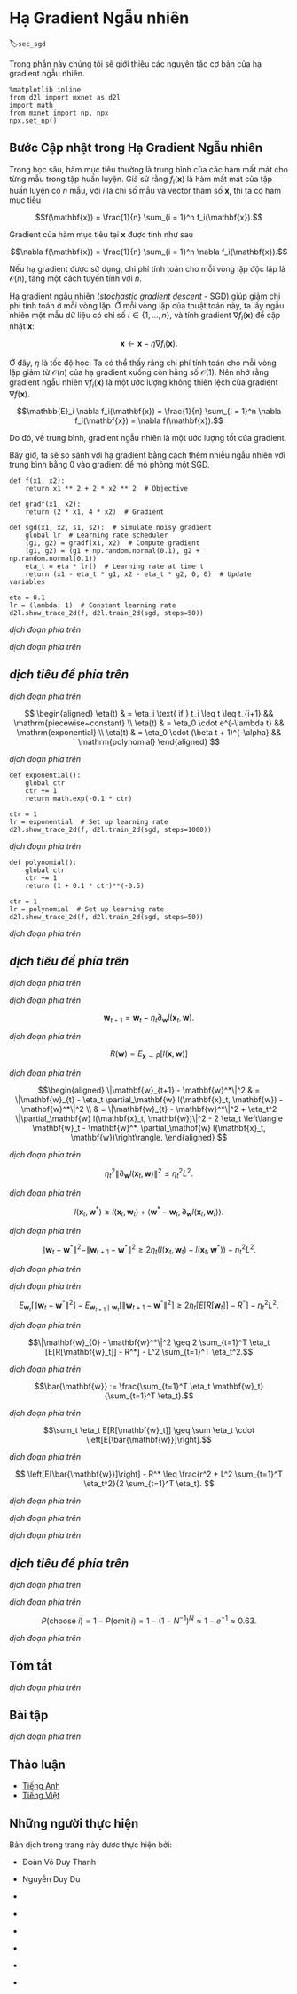 <!-- ===================== Bắt đầu dịch Phần 1 ==================== -->
<!-- ========================================= REVISE PHẦN 1 - BẮT ĐẦU =================================== -->

<!--
# Stochastic Gradient Descent
-->

# Hạ Gradient Ngẫu nhiên
:label:`sec_sgd`

<!--
In this section, we are going to introduce the basic principles of stochastic gradient descent.
-->

Trong phần này chúng tôi sẽ giới thiệu các nguyên tắc cơ bản của hạ gradient ngẫu nhiên.

```{.python .input  n=2}
%matplotlib inline
from d2l import mxnet as d2l
import math
from mxnet import np, npx
npx.set_np()
```

<!--
## Stochastic Gradient Updates
-->

## Bước Cập nhật trong Hạ Gradient Ngẫu nhiên

<!--
In deep learning, the objective function is usually the average of the loss functions for each example in the training dataset.
We assume that $f_i(\mathbf{x})$ is the loss function of the training dataset with $n$ examples, an index of $i$, and parameter vector of $\mathbf{x}$, then we have the objective function
-->

Trong học sâu, hàm mục tiêu thường là trung bình của các hàm mất mát cho từng mẫu trong tập huấn luyện.
Giả sử rằng $f_i(\mathbf{x})$ là hàm mất mát của tập huấn luyện có $n$ mẫu, với $i$ là chỉ số mẫu và vector tham số $\mathbf{x}$, thì ta có hàm mục tiêu


$$f(\mathbf{x}) = \frac{1}{n} \sum_{i = 1}^n f_i(\mathbf{x}).$$


<!--
The gradient of the objective function at $\mathbf{x}$ is computed as
-->

Gradient của hàm mục tiêu tại $\mathbf{x}$ được tính như sau


$$\nabla f(\mathbf{x}) = \frac{1}{n} \sum_{i = 1}^n \nabla f_i(\mathbf{x}).$$


<!--
If gradient descent is used, the computing cost for each independent variable iteration is $\mathcal{O}(n)$, which grows linearly with $n$.
Therefore, when the model training dataset is large, the cost of gradient descent for each iteration will be very high.
-->

Nếu hạ gradient được sử dụng, chi phí tính toán cho mỗi vòng lặp độc lập là $\mathcal{O}(n)$, tăng một cách tuyến tính với $n$.

<!--
Stochastic gradient descent (SGD) reduces computational cost at each iteration.
At each iteration of stochastic gradient descent, we uniformly sample an index $i\in\{1,\ldots, n\}$ for data instances at random, 
and compute the gradient $\nabla f_i(\mathbf{x})$ to update $\mathbf{x}$:
-->

Hạ gradient ngẫu nhiên (_stochastic gradient descent_ - SGD) giúp giảm chi phí tính toán ở mỗi vòng lặp.
Ở mỗi vòng lặp của thuật toán này, ta lấy ngẫu nhiên một mẫu dữ liệu có chỉ số $i\in\{1,\ldots, n\}$, và tính gradient $\nabla f_i(\mathbf{x})$ để cập nhật $\mathbf{x}$:


$$\mathbf{x} \leftarrow \mathbf{x} - \eta \nabla f_i(\mathbf{x}).$$


<!--
Here, $\eta$ is the learning rate.
We can see that the computing cost for each iteration drops from $\mathcal{O}(n)$ of the gradient descent to the constant $\mathcal{O}(1)$.
We should mention that the stochastic gradient $\nabla f_i(\mathbf{x})$ is the unbiased estimate of gradient $\nabla f(\mathbf{x})$.
-->

Ở đây, $\eta$ là tốc độ học.
Ta có thể thấy rằng chi phí tính toán cho mỗi vòng lặp giảm từ $\mathcal{O}(n)$ của hạ gradient xuống còn hằng số $\mathcal{O}(1)$.
Nên nhớ rằng gradient ngẫu nhiên $\nabla f_i(\mathbf{x})$ là một ước lượng không thiên lệch của gradient $\nabla f(\mathbf{x})$.


$$\mathbb{E}_i \nabla f_i(\mathbf{x}) = \frac{1}{n} \sum_{i = 1}^n \nabla f_i(\mathbf{x}) = \nabla f(\mathbf{x}).$$


<!--
This means that, on average, the stochastic gradient is a good estimate of the gradient.
-->

Do đó, về trung bình, gradient ngẫu nhiên là một ước lượng tốt của gradient.

<!--
Now, we will compare it to gradient descent by adding random noise with a mean of 0 to the gradient to simulate a SGD.
-->

Bây giờ, ta sẽ so sánh với hạ gradient bằng cách thêm nhiễu ngẫu nhiên với trung bình bằng 0 vào gradient để mô phỏng một SGD.


```{.python .input  n=3}
def f(x1, x2):
    return x1 ** 2 + 2 * x2 ** 2  # Objective

def gradf(x1, x2):
    return (2 * x1, 4 * x2)  # Gradient

def sgd(x1, x2, s1, s2):  # Simulate noisy gradient
    global lr  # Learning rate scheduler
    (g1, g2) = gradf(x1, x2)  # Compute gradient
    (g1, g2) = (g1 + np.random.normal(0.1), g2 + np.random.normal(0.1))
    eta_t = eta * lr()  # Learning rate at time t
    return (x1 - eta_t * g1, x2 - eta_t * g2, 0, 0)  # Update variables

eta = 0.1
lr = (lambda: 1)  # Constant learning rate
d2l.show_trace_2d(f, d2l.train_2d(sgd, steps=50))
```


<!-- ===================== Kết thúc dịch Phần 1 ===================== -->

<!-- ===================== Bắt đầu dịch Phần 2 ===================== -->

<!--
As we can see, the trajectory of the variables in the SGD is much more noisy than the one we observed in gradient descent in the previous section.
This is due to the stochastic nature of the gradient.
That is, even when we arrive near the minimum, we are still subject to the uncertainty injected by the instantaneous gradient via $\eta \nabla f_i(\mathbf{x})$.
Even after 50 steps the quality is still not so good.
Even worse, it will not improve after additional steps (we encourage the reader to experiment with a larger number of steps to confirm this on his own).
This leaves us with the only alternative---change the learning rate $\eta$.
However, if we pick this too small, we will not make any meaningful progress initially.
On the other hand, if we pick it too large, we will not get a good solution, as seen above.
The only way to resolve these conflicting goals is to reduce the learning rate *dynamically* as optimization progresses.
-->

*dịch đoạn phía trên*

<!--
This is also the reason for adding a learning rate function `lr` into the `sgd` step function.
In the example above any functionality for learning rate scheduling lies dormant as we set the associated `lr` function to be constant, i.e., `lr = (lambda: 1)`.
-->

*dịch đoạn phía trên*

<!--
## Dynamic Learning Rate
-->

## *dịch tiêu đề phía trên*

<!--
Replacing $\eta$ with a time-dependent learning rate $\eta(t)$ adds to the complexity of controlling convergence of an optimization algorithm.
In particular, need to figure out how rapidly $\eta$ should decay.
If it is too quick, we will stop optimizing prematurely.
If we decrease it too slowly, we waste too much time on optimization.
There are a few basic strategies that are used in adjusting $\eta$ over time (we will discuss more advanced strategies in a later chapter):
-->

*dịch đoạn phía trên*


$$
\begin{aligned}
    \eta(t) & = \eta_i \text{ if } t_i \leq t \leq t_{i+1}  && \mathrm{piecewise~constant} \\
    \eta(t) & = \eta_0 \cdot e^{-\lambda t} && \mathrm{exponential} \\
    \eta(t) & = \eta_0 \cdot (\beta t + 1)^{-\alpha} && \mathrm{polynomial}
\end{aligned}
$$
<!-- dịch piecewise~constant, exponential và polynomial -->


<!--
In the first scenario we decrease the learning rate, e.g., whenever progress in optimization has stalled.
This is a common strategy for training deep networks.
Alternatively we could decrease it much more aggressively by an exponential decay.
Unfortunately this leads to premature stopping before the algorithm has converged.
A popular choice is polynomial decay with $\alpha = 0.5$.
In the case of convex optimization there are a number of proofs which show that this rate is well behaved.
Let us see what this looks like in practice.
-->

*dịch đoạn phía trên*


```{.python .input  n=4}
def exponential():
    global ctr
    ctr += 1
    return math.exp(-0.1 * ctr)

ctr = 1
lr = exponential  # Set up learning rate
d2l.show_trace_2d(f, d2l.train_2d(sgd, steps=1000))
```


<!-- ===================== Kết thúc dịch Phần 2 ===================== -->

<!-- ===================== Bắt đầu dịch Phần 3 ===================== -->

<!--
As expected, the variance in the parameters is significantly reduced.
However, this comes at the expense of failing to converge to the optimal solution $\mathbf{x} = (0, 0)$.
Even after 1000 steps are we are still very far away from the optimal solution.
Indeed, the algorithm fails to converge at all.
On the other hand, if we use a polynomial decay where the learning rate decays with the inverse square root of the number of steps convergence is good.
-->

*dịch đoạn phía trên*


```{.python .input  n=5}
def polynomial():
    global ctr
    ctr += 1
    return (1 + 0.1 * ctr)**(-0.5)

ctr = 1
lr = polynomial  # Set up learning rate
d2l.show_trace_2d(f, d2l.train_2d(sgd, steps=50))
```


<!--
There exist many more choices for how to set the learning rate.
For instance, we could start with a small rate, then rapidly ramp up and then decrease it again, albeit more slowly.
We could even alternate between smaller and larger learning rates.
There exists a large variety of such schedules.
For now let us focus on learning rate schedules for which a comprehensive theoretical analysis is possible, i.e., on learning rates in a convex setting.
For general nonconvex problems it is very difficult to obtain meaningful convergence guarantees, since in general minimizing nonlinear nonconvex problems is NP hard.
For a survey see e.g., the excellent [lecture notes](https://www.stat.cmu.edu/~ryantibs/convexopt-F15/lectures/26-nonconvex.pdf) of Tibshirani 2015.
-->

*dịch đoạn phía trên*

<!-- ========================================= REVISE PHẦN 1 - KẾT THÚC ===================================-->

<!-- ========================================= REVISE PHẦN 2 - BẮT ĐẦU ===================================-->

<!--
## Convergence Analysis for Convex Objectives
-->

## *dịch tiêu đề phía trên*

<!--
The following is optional and primarily serves to convey more intuition about the problem.
We limit ourselves to one of the simplest proofs, as described by :cite:`Nesterov.Vial.2000`.
Significantly more advanced proof techniques exist, e.g., whenever the objective function is particularly well behaved.
:cite:`Hazan.Rakhlin.Bartlett.2008` show that for strongly convex functions, i.e., for functions that can be bounded from below by $\mathbf{x}^\top \mathbf{Q} \mathbf{x}$, 
it is possible to minimize them in a small number of steps while decreasing the learning rate like $\eta(t) = \eta_0/(\beta t + 1)$.
Unfortunately this case never really occurs in deep learning and we are left with a much more slowly decreasing rate in practice.
-->

*dịch đoạn phía trên*

<!--
Consider the case where
-->

*dịch đoạn phía trên*


$$\mathbf{w}_{t+1} = \mathbf{w}_{t} - \eta_t \partial_\mathbf{w} l(\mathbf{x}_t, \mathbf{w}).$$


<!--
In particular, assume that $\mathbf{x}_t$ is drawn from some distribution $P(\mathbf{x})$ and that $l(\mathbf{x}, \mathbf{w})$ is a convex function in $\mathbf{w}$ for all $\mathbf{x}$.
Last denote by
-->

*dịch đoạn phía trên*


$$R(\mathbf{w}) = E_{\mathbf{x} \sim P}[l(\mathbf{x}, \mathbf{w})]$$


<!-- ===================== Kết thúc dịch Phần 3 ===================== -->

<!-- ===================== Bắt đầu dịch Phần 4 ===================== -->

<!--
the expected risk and by $R^*$ its minimum with regard to $\mathbf{w}$.
Last let $\mathbf{w}^*$ be the minimizer (we assume that it exists within the domain which $\mathbf{w}$ is defined).
In this case we can track the distance between the current parameter $\mathbf{w}_t$ and the risk minimizer $\mathbf{w}^*$ and see whether it improves over time:
-->

*dịch đoạn phía trên*


$$\begin{aligned}
    \|\mathbf{w}_{t+1} - \mathbf{w}^*\|^2 & = \|\mathbf{w}_{t} - \eta_t \partial_\mathbf{w} l(\mathbf{x}_t, \mathbf{w}) - \mathbf{w}^*\|^2 \\
    & = \|\mathbf{w}_{t} - \mathbf{w}^*\|^2 + \eta_t^2 \|\partial_\mathbf{w} l(\mathbf{x}_t, \mathbf{w})\|^2 - 2 \eta_t
    \left\langle \mathbf{w}_t - \mathbf{w}^*, \partial_\mathbf{w} l(\mathbf{x}_t, \mathbf{w})\right\rangle.
   \end{aligned}
$$



<!--
The gradient $\partial_\mathbf{w} l(\mathbf{x}_t, \mathbf{w})$ can be bounded from above by some Lipschitz constant $L$, hence we have that
-->

*dịch đoạn phía trên*


$$\eta_t^2 \|\partial_\mathbf{w} l(\mathbf{x}_t, \mathbf{w})\|^2 \leq \eta_t^2 L^2.$$


<!--
We are mostly interested in how the distance between $\mathbf{w}_t$ and $\mathbf{w}^*$ changes *in expectation*.
In fact, for any specific sequence of steps the distance might well increase, depending on whichever $\mathbf{x}_t$ we encounter.
Hence we need to bound the inner product. By convexity we have that
-->

*dịch đoạn phía trên*


$$
l(\mathbf{x}_t, \mathbf{w}^*) \geq l(\mathbf{x}_t, \mathbf{w}_t) + \left\langle \mathbf{w}^* - \mathbf{w}_t, \partial_{\mathbf{w}} l(\mathbf{x}_t, \mathbf{w}_t) \right\rangle.
$$


<!--
Using both inequalities and plugging it into the above we obtain a bound on the distance between parameters at time $t+1$ as follows:
-->

*dịch đoạn phía trên*


$$\|\mathbf{w}_{t} - \mathbf{w}^*\|^2 - \|\mathbf{w}_{t+1} - \mathbf{w}^*\|^2 \geq 2 \eta_t (l(\mathbf{x}_t, \mathbf{w}_t) - l(\mathbf{x}_t, \mathbf{w}^*)) - \eta_t^2 L^2.$$


<!--
This means that we make progress as long as the expected difference between current loss and the optimal loss outweighs $\eta_t L^2$.
Since the former is bound to converge to $0$ it follows that the learning rate $\eta_t$ also needs to vanish.
-->

*dịch đoạn phía trên*

<!--
Next we take expectations over this expression. This yields
-->

*dịch đoạn phía trên*


$$E_{\mathbf{w}_t}\left[\|\mathbf{w}_{t} - \mathbf{w}^*\|^2\right] - E_{\mathbf{w}_{t+1}\mid \mathbf{w}_t}\left[\|\mathbf{w}_{t+1} - \mathbf{w}^*\|^2\right] \geq 2 \eta_t [E[R[\mathbf{w}_t]] - R^*] -  \eta_t^2 L^2.$$


<!--
The last step involves summing over the inequalities for $t \in \{t, \ldots, T\}$.
Since the sum telescopes and by dropping the lower term we obtain
-->

*dịch đoạn phía trên*


$$\|\mathbf{w}_{0} - \mathbf{w}^*\|^2 \geq 2 \sum_{t=1}^T \eta_t [E[R[\mathbf{w}_t]] - R^*] - L^2 \sum_{t=1}^T \eta_t^2.$$


<!--
Note that we exploited that $\mathbf{w}_0$ is given and thus the expectation can be dropped. Last define
-->

*dịch đoạn phía trên*


$$\bar{\mathbf{w}} := \frac{\sum_{t=1}^T \eta_t \mathbf{w}_t}{\sum_{t=1}^T \eta_t}.$$


<!--
Then by convexity it follows that
-->

*dịch đoạn phía trên*


$$\sum_t \eta_t E[R[\mathbf{w}_t]] \geq \sum \eta_t \cdot \left[E[\bar{\mathbf{w}}]\right].$$


<!--
Plugging this into the above inequality yields the bound
-->

*dịch đoạn phía trên*

<!-- ===================== Kết thúc dịch Phần 4 ===================== -->

<!-- ===================== Bắt đầu dịch Phần 5 ===================== -->

$$
\left[E[\bar{\mathbf{w}}]\right] - R^* \leq \frac{r^2 + L^2 \sum_{t=1}^T \eta_t^2}{2 \sum_{t=1}^T \eta_t}.
$$


<!--
Here $r^2 := \|\mathbf{w}_0 - \mathbf{w}^*\|^2$ is a bound on the distance between the initial choice of parameters and the final outcome.
In short, the speed of convergence depends on how rapidly the loss function changes via the Lipschitz constant $L$ and how far away from optimality the initial value is $r$.
Note that the bound is in terms of $\bar{\mathbf{w}}$ rather than $\mathbf{w}_T$.
This is the case since $\bar{\mathbf{w}}$ is a smoothed version of the optimization path.
Now let us analyze some choices for $\eta_t$.
-->

*dịch đoạn phía trên*

<!--
* **Known Time Horizon**. 
Whenever $r, L$ and $T$ are known we can pick $\eta = r/L \sqrt{T}$. 
This yields as upper bound $r L (1 + 1/T)/2\sqrt{T} < rL/\sqrt{T}$. 
That is, we converge with rate $\mathcal{O}(1/\sqrt{T})$ to the optimal solution.
* **Unknown Time Horizon**. 
Whenever we want to have a good solution for *any* time $T$ we can pick $\eta = \mathcal{O}(1/\sqrt{T})$. 
This costs us an extra logarithmic factor and it leads to an upper bound of the form $\mathcal{O}(\log T / \sqrt{T})$.
-->

*dịch đoạn phía trên*

<!--
Note that for strongly convex losses 
$l(\mathbf{x}, \mathbf{w}') \geq l(\mathbf{x}, \mathbf{w}) + \langle \mathbf{w}'-\mathbf{w}, \partial_\mathbf{w} l(\mathbf{x}, \mathbf{w}) \rangle + \frac{\lambda}{2} \|\mathbf{w}-\mathbf{w}'\|^2$ 
we can design even more rapidly converging optimization schedules. 
In fact, an exponential decay in $\eta$ leads to a bound of the form $\mathcal{O}(\log T / T)$.
-->

*dịch đoạn phía trên*

<!-- ===================== Kết thúc dịch Phần 5 ===================== -->

<!-- ===================== Bắt đầu dịch Phần 6 ===================== -->

<!-- ========================================= REVISE PHẦN 2 - KẾT THÚC ===================================-->

<!-- ========================================= REVISE PHẦN 3 - BẮT ĐẦU ===================================-->

<!--
## Stochastic Gradients and Finite Samples
-->

## *dịch tiêu đề phía trên*

<!--
So far we have played a bit fast and loose when it comes to talking about stochastic gradient descent.
We posited that we draw instances $x_i$, typically with labels $y_i$ from some distribution $p(x, y)$ and that we use this to update the weights $w$ in some manner.
In particular, for a finite sample size we simply argued that the discrete distribution $p(x, y) = \frac{1}{n} \sum_{i=1}^n \delta_{x_i}(x) \delta_{y_i}(y)$ allows us to perform SGD over it.
-->

*dịch đoạn phía trên*

<!--
However, this is not really what we did.
In the toy examples in the current section we simply added noise to an otherwise non-stochastic gradient, i.e., we pretended to have pairs $(x_i, y_i)$.
It turns out that this is justified here (see the exercises for a detailed discussion).
More troubling is that in all previous discussions we clearly did not do this.
Instead we iterated over all instances exactly once.
To see why this is preferable consider the converse, namely that we are sampling $n$ observations from the discrete distribution with replacement.
The probability of choosing an element $i$ at random is $N^{-1}$. Thus to choose it at least once is
-->

*dịch đoạn phía trên*


$$P(\mathrm{choose~} i) = 1 - P(\mathrm{omit~} i) = 1 - (1-N^{-1})^N \approx 1-e^{-1} \approx 0.63.$$
<!-- cân nhắc dịch -->


<!--
A similar reasoning shows that the probability of picking a sample exactly once is given by ${N \choose 1} N^{-1} (1-N^{-1})^{N-1} = \frac{N-1}{N} (1-N^{-1})^{N} \approx e^{-1} \approx 0.37$.
This leads to an increased variance and decreased data efficiency relative to sampling without replacement.
Hence, in practice we perform the latter (and this is the default choice throughout this book).
Last note that repeated passes through the dataset traverse it in a *different* random order.
-->

*dịch đoạn phía trên*

<!-- ===================== Kết thúc dịch Phần 6 ===================== -->

<!-- ===================== Bắt đầu dịch Phần 7 ===================== -->

<!--
## Summary
-->

## Tóm tắt

<!--
* For convex problems we can prove that for a wide choice of learning rates Stochastic Gradient Descent will converge to the optimal solution.
* For deep learning this is generally not the case. However, the analysis of convex problems gives us useful insight into how to approach optimization, 
namely to reduce the learning rate progressively, albeit not too quickly.
* Problems occur when the learning rate is too small or too large. In practice  a suitable learning rate is often found only after multiple experiments.
* When there are more examples in the training dataset, it costs more to compute each iteration for gradient descent, so SGD is preferred in these cases.
* Optimality guarantees for SGD are in general not available in nonconvex cases since the number of local minima that require checking might well be exponential.
-->

*dịch đoạn phía trên*


<!--
## Exercises
-->

## Bài tập

<!--
1. Experiment with different learning rate schedules for SGD and with different numbers of iterations.
In particular, plot the distance from the optimal solution $(0, 0)$ as a function of the number of iterations.
2. Prove that for the function $f(x_1, x_2) = x_1^2 + 2 x_2^2$ adding normal noise to the gradient is equivalent to minimizing a loss function $l(\mathbf{x}, \mathbf{w}) = (x_1 - w_1)^2 + 2 (x_2 - w_2)^2$ where $x$ is drawn from a normal distribution.
    * Derive mean and variance of the distribution for $\mathbf{x}$.
    * Show that this property holds in general for objective functions $f(\mathbf{x}) = \frac{1}{2} (\mathbf{x} - \mathbf{\mu})^\top Q (\mathbf{x} - \mathbf{\mu})$ for $Q \succeq 0$.
3. Compare convergence of SGD when you sample from $\{(x_1, y_1), \ldots, (x_m, y_m)\}$ with replacement and when you sample without replacement.
4. How would you change the SGD solver if some gradient (or rather some coordinate associated with it) was consistently larger than all other gradients?
5. Assume that $f(x) = x^2 (1 + \sin x)$. How many local minima does $f$ have? Can you change $f$ in such a way that to minimize it one needs to evaluate all local minima?
-->

*dịch đoạn phía trên*

<!-- ===================== Kết thúc dịch Phần 7 ===================== -->
<!-- ========================================= REVISE PHẦN 3 - KẾT THÚC ===================================-->


## Thảo luận
* [Tiếng Anh](https://discuss.mxnet.io/t/2372)
* [Tiếng Việt](https://forum.machinelearningcoban.com/c/d2l)

## Những người thực hiện
Bản dịch trong trang này được thực hiện bởi:
<!--
Tác giả của mỗi Pull Request điền tên mình và tên những người review mà bạn thấy
hữu ích vào từng phần tương ứng. Mỗi dòng một tên, bắt đầu bằng dấu `*`.

Lưu ý:
* Nếu reviewer không cung cấp tên, bạn có thể dùng tên tài khoản GitHub của họ
với dấu `@` ở đầu. Ví dụ: @aivivn.

* Tên đầy đủ của các reviewer có thể được tìm thấy tại https://github.com/aivivn/d2l-vn/blob/master/docs/contributors_info.md
-->

* Đoàn Võ Duy Thanh
<!-- Phần 1 -->
* Nguyễn Duy Du

<!-- Phần 2 -->
* 

<!-- Phần 3 -->
* 

<!-- Phần 4 -->
* 

<!-- Phần 5 -->
* 

<!-- Phần 6 -->
* 

<!-- Phần 7 -->
* 

